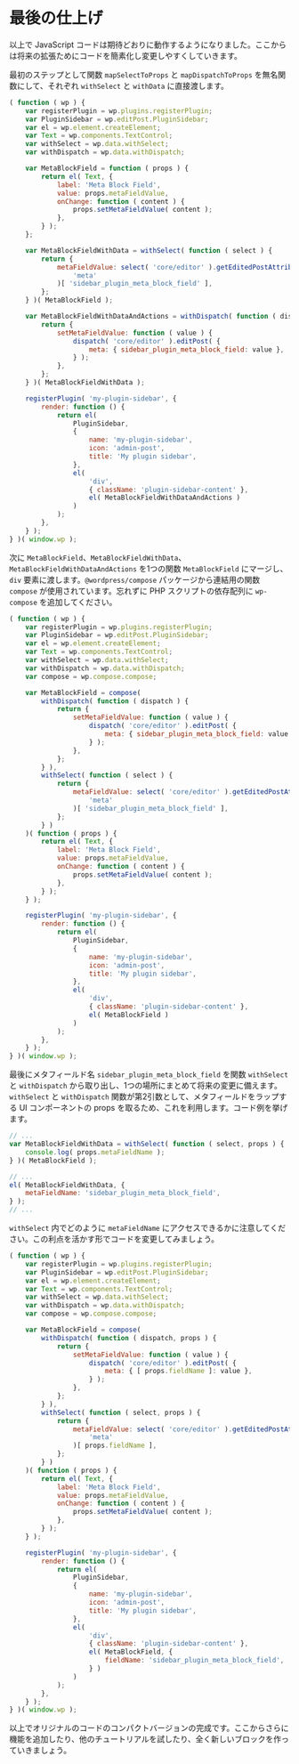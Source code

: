 <!-- 
# Finishing Touches
 -->
# 最後の仕上げ

<!-- 
Your JavaScript code now works as expected, here are a few ways to simplify and make it easier to change in the future.

The first step is to convert the functions `mapSelectToProps` and `mapDispatchToProps` to anonymous functions that get passed directly to `withSelect` and `withData`, respectively:
 -->
以上で JavaScript コードは期待どおりに動作するようになりました。ここからは将来の拡張ためにコードを簡素化し変更しやすくしていきます。

最初のステップとして関数 `mapSelectToProps` と `mapDispatchToProps` を無名関数にして、それぞれ `withSelect` と `withData` に直接渡します。

```js
( function ( wp ) {
	var registerPlugin = wp.plugins.registerPlugin;
	var PluginSidebar = wp.editPost.PluginSidebar;
	var el = wp.element.createElement;
	var Text = wp.components.TextControl;
	var withSelect = wp.data.withSelect;
	var withDispatch = wp.data.withDispatch;

	var MetaBlockField = function ( props ) {
		return el( Text, {
			label: 'Meta Block Field',
			value: props.metaFieldValue,
			onChange: function ( content ) {
				props.setMetaFieldValue( content );
			},
		} );
	};

	var MetaBlockFieldWithData = withSelect( function ( select ) {
		return {
			metaFieldValue: select( 'core/editor' ).getEditedPostAttribute(
				'meta'
			)[ 'sidebar_plugin_meta_block_field' ],
		};
	} )( MetaBlockField );

	var MetaBlockFieldWithDataAndActions = withDispatch( function ( dispatch ) {
		return {
			setMetaFieldValue: function ( value ) {
				dispatch( 'core/editor' ).editPost( {
					meta: { sidebar_plugin_meta_block_field: value },
				} );
			},
		};
	} )( MetaBlockFieldWithData );

	registerPlugin( 'my-plugin-sidebar', {
		render: function () {
			return el(
				PluginSidebar,
				{
					name: 'my-plugin-sidebar',
					icon: 'admin-post',
					title: 'My plugin sidebar',
				},
				el(
					'div',
					{ className: 'plugin-sidebar-content' },
					el( MetaBlockFieldWithDataAndActions )
				)
			);
		},
	} );
} )( window.wp );
```
<!-- 
Next, merge `MetaBlockField`, `MetaBlockFieldWithData`, and `MetaBlockFieldWithDataAndActions` into one function called `MetaBlockField` that gets passed to the `div` element. The `@wordpress/compose` package offers an utility to concatenate functions called `compose`. Don't forget adding `wp-compose` to the dependencies array in the PHP script.
 -->
次に `MetaBlockField`、`MetaBlockFieldWithData`、`MetaBlockFieldWithDataAndActions` を1つの関数 `MetaBlockField` にマージし、 `div` 要素に渡します。`@wordpress/compose` パッケージから連結用の関数 `compose` が使用されています。忘れずに PHP スクリプトの依存配列に `wp-compose` を追加してください。

```js
( function ( wp ) {
	var registerPlugin = wp.plugins.registerPlugin;
	var PluginSidebar = wp.editPost.PluginSidebar;
	var el = wp.element.createElement;
	var Text = wp.components.TextControl;
	var withSelect = wp.data.withSelect;
	var withDispatch = wp.data.withDispatch;
	var compose = wp.compose.compose;

	var MetaBlockField = compose(
		withDispatch( function ( dispatch ) {
			return {
				setMetaFieldValue: function ( value ) {
					dispatch( 'core/editor' ).editPost( {
						meta: { sidebar_plugin_meta_block_field: value },
					} );
				},
			};
		} ),
		withSelect( function ( select ) {
			return {
				metaFieldValue: select( 'core/editor' ).getEditedPostAttribute(
					'meta'
				)[ 'sidebar_plugin_meta_block_field' ],
			};
		} )
	)( function ( props ) {
		return el( Text, {
			label: 'Meta Block Field',
			value: props.metaFieldValue,
			onChange: function ( content ) {
				props.setMetaFieldValue( content );
			},
		} );
	} );

	registerPlugin( 'my-plugin-sidebar', {
		render: function () {
			return el(
				PluginSidebar,
				{
					name: 'my-plugin-sidebar',
					icon: 'admin-post',
					title: 'My plugin sidebar',
				},
				el(
					'div',
					{ className: 'plugin-sidebar-content' },
					el( MetaBlockField )
				)
			);
		},
	} );
} )( window.wp );
```
<!-- 
Finally, extract the meta field name (`sidebar_plugin_meta_block_field`) from the `withSelect` and `withDispatch` functions to a single place, so it's easier to change in the future. You can leverage the fact that `withSelect` and `withDispatch` first functions can take the props of the UI component they wrap as a second argument. For example:
 -->
最後にメタフィールド名 `sidebar_plugin_meta_block_field` を関数 `withSelect` と `withDispatch` から取り出し、1つの場所にまとめて将来の変更に備えます。`withSelect` と `withDispatch` 関数が第2引数として、メタフィールドをラップする UI コンポーネントの props を取るため、これを利用します。コード例を挙げます。

```js
// ...
var MetaBlockFieldWithData = withSelect( function ( select, props ) {
	console.log( props.metaFieldName );
} )( MetaBlockField );

// ...
el( MetaBlockFieldWithData, {
	metaFieldName: 'sidebar_plugin_meta_block_field',
} );
// ...
```
<!-- 
Notice how the `metaFieldName` can be accessed within `withSelect`. Let's change the code to take advantage of that:
 -->
`withSelect` 内でどのように `metaFieldName` にアクセスできるかに注意してください。この利点を活かす形でコードを変更してみましょう。

```js
( function ( wp ) {
	var registerPlugin = wp.plugins.registerPlugin;
	var PluginSidebar = wp.editPost.PluginSidebar;
	var el = wp.element.createElement;
	var Text = wp.components.TextControl;
	var withSelect = wp.data.withSelect;
	var withDispatch = wp.data.withDispatch;
	var compose = wp.compose.compose;

	var MetaBlockField = compose(
		withDispatch( function ( dispatch, props ) {
			return {
				setMetaFieldValue: function ( value ) {
					dispatch( 'core/editor' ).editPost( {
						meta: { [ props.fieldName ]: value },
					} );
				},
			};
		} ),
		withSelect( function ( select, props ) {
			return {
				metaFieldValue: select( 'core/editor' ).getEditedPostAttribute(
					'meta'
				)[ props.fieldName ],
			};
		} )
	)( function ( props ) {
		return el( Text, {
			label: 'Meta Block Field',
			value: props.metaFieldValue,
			onChange: function ( content ) {
				props.setMetaFieldValue( content );
			},
		} );
	} );

	registerPlugin( 'my-plugin-sidebar', {
		render: function () {
			return el(
				PluginSidebar,
				{
					name: 'my-plugin-sidebar',
					icon: 'admin-post',
					title: 'My plugin sidebar',
				},
				el(
					'div',
					{ className: 'plugin-sidebar-content' },
					el( MetaBlockField, {
						fieldName: 'sidebar_plugin_meta_block_field',
					} )
				)
			);
		},
	} );
} )( window.wp );
```
<!-- 
That's it. You have now a compact version of the original code. Go ahead and add more functionality to your plugin, review other tutorials, or create your next gig!
 -->
以上でオリジナルのコードのコンパクトバージョンの完成です。ここからさらに機能を追加したり、他のチュートリアルを試したり、全く新しいブロックを作っていきましょう。
